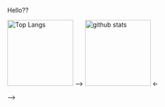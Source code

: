 <!-- ![github-readme-stats](https://git-hub-readme-stats-clone-31uf.vercel.app/api/?username=Sashq-o)
![github-readme-stats](https://git-hub-readme-stats-clone-31uf.vercel.app/api/top-langs/?username=Sashq-o) -->
Hello??
<p align="left"> 
  <img alt="Top Langs" height="150px" src="https://git-hub-readme-stats-clone-one.vercel.app/api//top-langs/?username=Sashq-o&layout=compact&show_icons=true&theme=onedark" /> -->
  <img alt="github stats" height="150px" src="https://git-hub-readme-stats-clone-one.vercel.app/api?username=Sashq-o&theme=onedark&show_icons=ture" />
<- </p> -->


